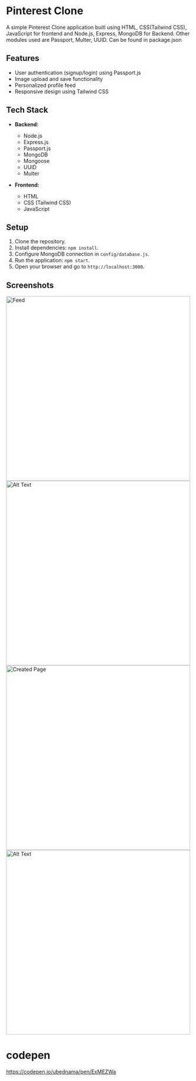 # Pinterest Clone

A simple Pinterest Clone application buitl using HTML, CSS(Tailwind CSS), JavaScript for frontend and Node.js, Express, MongoDB for Backend.
Other modules used are Passport, Multer, UUID. Can be found in package.json

## Features

- User authentication (signup/login) using Passport.js
- Image upload and save functionality
- Personalized profile feed
- Responsive design using Tailwind CSS

## Tech Stack

- **Backend:**
  - Node.js
  - Express.js
  - Passport.js
  - MongoDB
  - Mongoose
  - UUID
  - Multer

- **Frontend:**
  - HTML
  - CSS (Tailwind CSS)
  - JavaScript

## Setup

1. Clone the repository.
2. Install dependencies: `npm install`.
3. Configure MongoDB connection in `config/database.js`.
4. Run the application: `npm start`.
5. Open your browser and go to `http://localhost:3000`.

## Screenshots
<img src="https://github.com/ubednama/pinterest-clone/assets/61332446/91b4a0c8-2422-4802-ac46-ef60692d885b" alt="Feed" width="500"/>
<img src="https://github.com/ubednama/pinterest-clone/assets/61332446/08e1021e-b983-4a0b-af8f-9110836b0848" alt="Alt Text" width="500"/>
<img src="https://github.com/ubednama/pinterest-clone/assets/61332446/425f8370-4fa6-4ed0-818c-305ca4ae4202" alt="Created Page" width="500"/>
<img src="https://github.com/ubednama/pinterest-clone/assets/61332446/1724700f-949d-460d-a96e-5f69a3712246" alt="Alt Text" width="500"/>


# codepen
https://codepen.io/ubednama/pen/ExMEZWa
